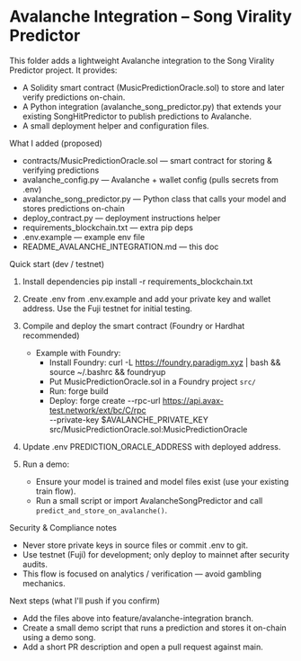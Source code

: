 # Avalanche Integration – Song Virality Predictor

This folder adds a lightweight Avalanche integration to the Song Virality Predictor project.
It provides:
- A Solidity smart contract (MusicPredictionOracle.sol) to store and later verify predictions on-chain.
- A Python integration (avalanche_song_predictor.py) that extends your existing SongHitPredictor to publish predictions to Avalanche.
- A small deployment helper and configuration files.

What I added (proposed)
- contracts/MusicPredictionOracle.sol — smart contract for storing & verifying predictions
- avalanche_config.py — Avalanche + wallet config (pulls secrets from .env)
- avalanche_song_predictor.py — Python class that calls your model and stores predictions on-chain
- deploy_contract.py — deployment instructions helper
- requirements_blockchain.txt — extra pip deps
- .env.example — example env file
- README_AVALANCHE_INTEGRATION.md — this doc

Quick start (dev / testnet)
1. Install dependencies
   pip install -r requirements_blockchain.txt

2. Create .env from .env.example and add your private key and wallet address. Use the Fuji testnet for initial testing.

3. Compile and deploy the smart contract (Foundry or Hardhat recommended)
   - Example with Foundry:
     - Install Foundry: curl -L https://foundry.paradigm.xyz | bash && source ~/.bashrc && foundryup
     - Put MusicPredictionOracle.sol in a Foundry project `src/`
     - Run: forge build
     - Deploy:
       forge create --rpc-url https://api.avax-test.network/ext/bc/C/rpc \
         --private-key $AVALANCHE_PRIVATE_KEY \
         src/MusicPredictionOracle.sol:MusicPredictionOracle

4. Update .env PREDICTION_ORACLE_ADDRESS with deployed address.

5. Run a demo:
   - Ensure your model is trained and model files exist (use your existing train flow).
   - Run a small script or import AvalancheSongPredictor and call `predict_and_store_on_avalanche()`.

Security & Compliance notes
- Never store private keys in source files or commit .env to git.
- Use testnet (Fuji) for development; only deploy to mainnet after security audits.
- This flow is focused on analytics / verification — avoid gambling mechanics.

Next steps (what I'll push if you confirm)
- Add the files above into feature/avalanche-integration branch.
- Create a small demo script that runs a prediction and stores it on-chain using a demo song.
- Add a short PR description and open a pull request against main.